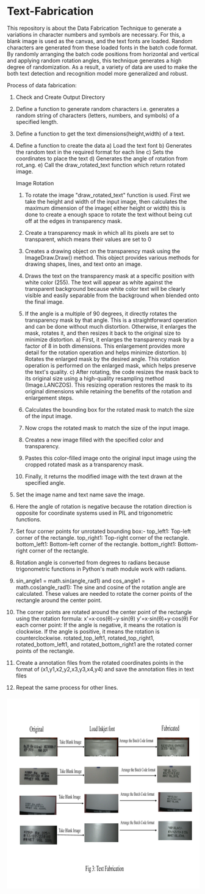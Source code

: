 # Text-Fabrication
This repository is about the Data Fabrication Technique to generate a variations in character numbers and symbols are necessary. For this, a blank image is used as the canvas, and the text fonts are loaded. Random characters are generated from these loaded fonts in the batch code format. By randomly arranging the batch code positions from horizontal and vertical and applying random rotation angles, this technique generates a high degree of randomization. As a result, a variety of data are used to make the both text detection and recognition model more generalized and robust.

Process of data fabrication:
1) Check and Create Output Directory
2) Define a function to generate random characters i.e. generates a random string of characters (letters, numbers, and symbols) of a specified length.
3) Define a function to get the text dimensions(height,width) of a text.
4) Define a function to create the data
    a) Load the text font
    b) Generates the random text in the required format for each line
    c) Sets the coordinates to place the text
    d) Generates the angle of rotation from rot_ang.
    e) Call the draw_rotated_text function which return rotated image.

    Image Rotation
    1) To rotate the image "draw_rotated_text" function is used. First we take the height and width of the input image, then calculates the maximum dimension of the image( either height or width) this is done to create a enough space to rotate the text without being cut off at the edges in transparency mask.

    2) Create a transparency mask in which all its pixels are set to transparent, which means their values are set to 0

    3) Creates a drawing object on the transparency mask using the ImageDraw.Draw() method. This object provides various methods for drawing shapes, lines, and text onto an image.

    4) Draws the text on the transparency mask at a specific position with white color (255). The text will appear as white against the transparent background because white color text will be clearly visible and easily separable from the background when blended onto the final image.

    5) If the angle is a multiple of 90 degrees, it directly rotates the transparency mask by that angle. This is a straightforward operation and can be done without much distortion. Otherwise, it enlarges the mask, rotates it, and then resizes it back to the original size to minimize distortion. 
        a) First, it enlarges the transparency mask by a factor of 8 in both dimensions. This enlargement provides more detail for the rotation operation and helps minimize distortion.
        b) Rotates the enlarged mask by the desired angle. This rotation operation is performed on the enlarged mask, which helps preserve the text's quality.
        c) After rotating, the code resizes the mask back to its original size using a high-quality resampling method (Image.LANCZOS). This resizing operation restores the mask to its original dimensions while retaining the benefits of the rotation and enlargement steps.

    6) Calculates the bounding box for the rotated mask to match the size of the input image.

    7) Now crops the rotated mask to match the size of the input image.

    8) Creates a new image filled with the specified color and transparency.

    9) Pastes this color-filled image onto the original input image using the cropped rotated mask as a transparency mask.

    10) Finally, it returns the modified image with the text drawn at the specified angle.

5) Set the image name and text name save the image.
6) Here the angle of rotation is negative because the rotation direction is opposite for coordinate systems used in PIL and trigonometric functions.
7) Set four corner points for unrotated bounding box:-
    top_left1: Top-left corner of the rectangle.
    top_right1: Top-right corner of the rectangle.
    bottom_left1: Bottom-left corner of the rectangle.
    bottom_right1: Bottom-right corner of the rectangle.
8) Rotation angle is converted from degrees to radians because trigonometric functions in Python's math module work with radians.
9) sin_angle1 = math.sin(angle_rad1) and cos_angle1 = math.cos(angle_rad1): The sine and cosine of the rotation angle are calculated.
These values are needed to rotate the corner points of the rectangle around the center point.
10) The corner points are rotated around the center point of the rectangle using the rotation formula:
x'=x⋅cos(θ)−y⋅sin(θ)
y'=x⋅sin(θ)+y⋅cos(θ)
For each corner point:
If the angle is negative, it means the rotation is clockwise.
If the angle is positive, it means the rotation is counterclockwise.
rotated_top_left1, rotated_top_right1, rotated_bottom_left1, and rotated_bottom_right1 are the rotated corner points of the rectangle.
11) Create a annotation files from the rotated coordinates points in the format of (x1,y1,x2,y2,x3,y3,x4,y4) and save the annotation files in text files
12) Repeat the same process for other lines.

####
<img alt = 'coding' width = "1000" height = "500" src = "https://github.com/lalchhabi/Text-Fabrication/blob/master/fabrication_image.png">
